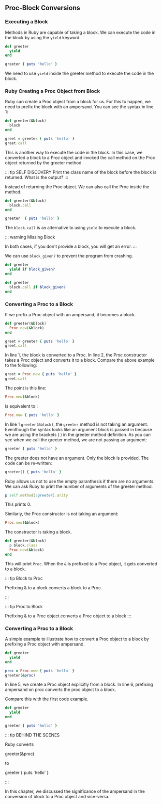 ## Proc-Block Conversions

### Executing a Block

Methods in Ruby are capable of taking a block. We can execute the code in the block by using the `yield` keyword.

```ruby
def greeter
  yield
end

greeter { puts 'hello' }
```

We need to use `yield` inside the greeter method to execute the code in the block.

### Ruby Creating a Proc Object from Block 

Ruby can create a Proc object from a block for us. For this to happen, we need to prefix the block with an ampersand. You can see the syntax in line 1:

```ruby
def greeter(&block)
  block
end

greet = greeter { puts 'hello' }
greet.call
```

This is another way to execute the code in the block. In this case, we converted a block to a Proc object and invoked the call method on the Proc object returned by the greeter method.

::: tip SELF DISCOVERY
Print the class name of the block before the block is returned. What is the output?
:::

Instead of returning the Proc object. We can also call the Proc inside the method.

```ruby
def greeter(&block)
  block.call
end

greeter  { puts 'hello' }
```

The `block.call` is an alternative to using `yield` to execute a block. 

::: warning Missing Block

In both cases, if you don't provide a block, you will get an error. 
:::

We can use `block_given?` to prevent the program from crashing.

```ruby
def greeter
  yield if block_given?
end
```

```ruby
def greeter
  block.call if block_given?
end
```

### Converting a Proc to a Block

If we prefix a Proc object with an ampersand, it becomes a block.

```ruby
def greeter(&block)
  Proc.new(&block)
end

greet = greeter { puts 'hello' }
greet.call
```

In line 1, the block is converted to a Proc. In line 2, the Proc constructor takes a Proc object and converts it to a block. Compare the above example to the following:

```ruby
greet = Proc.new { puts 'hello' }
greet.call
```

The point is this line:

```ruby
Proc.new(&block)
```

is equivalent to :

```ruby
Proc.new { puts 'hello' }
```

In line 1 `greeter(&block)`, the `greeter` method is not taking an argument. Eventhough the syntax looks like an argument block is passed in because we are using the brackets ( ) in the greeter method definition. As you can see when we call the greeter method, we are not passing an argument:

```ruby
greeter { puts 'hello' }
```

The greeter does not have an argument. Only the block is provided. The code can be re-written:

```ruby
greeter() { puts 'hello' }
```

Ruby allows us not to use the empty paranthesis if there are no arguments. We can ask Ruby to print the number of arguments of the greeter method.

```ruby
p self.method(:greeter).arity
```

This prints 0. 

Similarly, the Proc constructor is not taking an argument:

```ruby
Proc.new(&block)
```

The constructor is taking a block. 

```ruby
def greeter(&block)
  p block.class
  Proc.new(&block)
end
```

This will print `Proc`. When the `&` is prefixed to a Proc object, it gets converted to a block.

::: tip Block to Proc

Prefixing & to a block converts a block to a Proc. 

:::

::: tip Proc to Block

Prefixing & to a Proc object converts a Proc object to a block
:::

### Converting a Proc to a Block

A simple example to illustrate how to convert a Proc object to a block by prefixing a Proc object with ampersand.

```ruby
def greeter
  yield
end

proc = Proc.new { puts 'hello' }
greeter(&proc)
```

In line 5, we create a Proc object explicitly from a block. In line 6, prefixing ampersand on proc converts the proc object to a block.

Compare this with the first code example.

```ruby
def greeter
  yield
end

greeter { puts 'hello' }
```

::: tip BEHIND THE SCENES

Ruby converts 

greeter(&proc) 

to 

greeter { puts 'hello' }

:::

In this chapter, we discussed the significance of the ampersand in the conversion of block to a Proc object and vice-versa. 